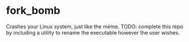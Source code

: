 # fork_bomb 
Crashes your Linux system, just like the meme.
TODO: complete this repo by including a utility to rename the executable however the user wishes.
